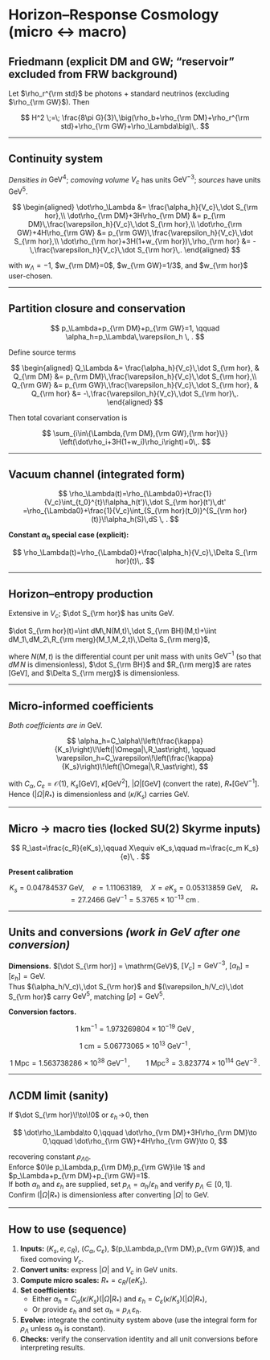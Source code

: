 # Horizon–Response Cosmology (micro ↔ macro)

## Friedmann (explicit DM and GW; “reservoir” excluded from FRW background)

Let $\rho_r^{\rm std}$ be photons + standard neutrinos (excluding $\rho_{\rm GW}$). Then

$$
H^2 \;=\; \frac{8\pi G}{3}\,\big(\rho_b+\rho_{\rm DM}+\rho_r^{\rm std}+\rho_{\rm GW}+\rho_\Lambda\big)\,.
$$

---

## Continuity system
<em>Densities in</em> $\mathrm{GeV}^4$; <em>comoving volume</em> $V_c$ has units $\mathrm{GeV}^{-3}$; <em>sources</em> have units $\mathrm{GeV}^5$.


$$
\begin{aligned}
\dot\rho_\Lambda &= \frac{\alpha_h}{V_c}\,\dot S_{\rm hor},\\
\dot\rho_{\rm DM}+3H\rho_{\rm DM} &= p_{\rm DM}\,\frac{\varepsilon_h}{V_c}\,\dot S_{\rm hor},\\
\dot\rho_{\rm GW}+4H\rho_{\rm GW} &= p_{\rm GW}\,\frac{\varepsilon_h}{V_c}\,\dot S_{\rm hor},\\
\dot\rho_{\rm hor}+3H(1+w_{\rm hor})\,\rho_{\rm hor} &= -\,\frac{\varepsilon_h}{V_c}\,\dot S_{\rm hor}\,.
\end{aligned}
$$

with $w_\Lambda=-1$, $w_{\rm DM}=0$, $w_{\rm GW}=1/3$, and $w_{\rm hor}$ user-chosen.

---

## Partition closure and conservation

$$
p_\Lambda+p_{\rm DM}+p_{\rm GW}=1, \qquad \alpha_h=p_\Lambda\,\varepsilon_h \, .
$$

Define source terms

$$
\begin{aligned}
Q_\Lambda &= \frac{\alpha_h}{V_c}\,\dot S_{\rm hor}, &
Q_{\rm DM} &= p_{\rm DM}\,\frac{\varepsilon_h}{V_c}\,\dot S_{\rm hor},\\
Q_{\rm GW} &= p_{\rm GW}\,\frac{\varepsilon_h}{V_c}\,\dot S_{\rm hor}, &
Q_{\rm hor} &= -\,\frac{\varepsilon_h}{V_c}\,\dot S_{\rm hor}\,.
\end{aligned}
$$

Then total covariant conservation is

$$
\sum_{i\in\{\Lambda,{\rm DM},{\rm GW},{\rm hor}\}}
\left(\dot\rho_i+3H(1+w_i)\rho_i\right)=0\,.
$$

---

## Vacuum channel (integrated form)

$$
\rho_\Lambda(t)=\rho_{\Lambda0}+\frac{1}{V_c}\int_{t_0}^{t}\!\alpha_h(t')\,\dot S_{\rm hor}(t')\,dt'
=\rho_{\Lambda0}+\frac{1}{V_c}\int_{S_{\rm hor}(t_0)}^{S_{\rm hor}(t)}\!\alpha_h(S)\,dS \, .
$$

**Constant $\alpha_h$ special case (explicit):**

$$
\rho_\Lambda(t)=\rho_{\Lambda0}+\frac{\alpha_h}{V_c}\,\Delta S_{\rm hor}(t)\,.
$$

---

## Horizon–entropy production
Extensive in $V_c$; $\dot S_{\rm hor}$ has units $\mathrm{GeV}$.

$\dot S_{\rm hor}(t)=\int dM\,N(M,t)\,\dot S_{\rm BH}(M,t)+\iint dM_1\,dM_2\,R_{\rm merg}(M_1,M_2,t)\,\Delta S_{\rm merg}$,

where $N(M,t)$ is the differential count per unit mass with units $\mathrm{GeV}^{-1}$ (so that $dM\,N$ is dimensionless), $\dot S_{\rm BH}$ and $R_{\rm merg}$ are rates $[\mathrm{GeV}]$, and $\Delta S_{\rm merg}$ is dimensionless.

---

## Micro-informed coefficients
<em>Both coefficients are in</em> $\mathrm{GeV}$.

$$
\alpha_h=C_\alpha\!\left(\frac{\kappa}{K_s}\right)\!\left(|\Omega|\,R_\ast\right),
\qquad
\varepsilon_h=C_\varepsilon\!\left(\frac{\kappa}{K_s}\right)\!\left(|\Omega|\,R_\ast\right),
$$

with $C_\alpha,C_\varepsilon=\mathcal O(1)$, $K_s[\mathrm{GeV}]$, $\kappa[\mathrm{GeV}^2]$, $|\Omega|[\mathrm{GeV}]$ (convert the rate), $R_\ast[\mathrm{GeV}^{-1}]$. Hence $(|\Omega|R_\ast)$ is dimensionless and $(\kappa/K_s)$ carries $\mathrm{GeV}$.

---

## Micro → macro ties (locked SU(2) Skyrme inputs)

$$
R_\ast=\frac{c_R}{eK_s},\qquad X\equiv eK_s,\qquad m=\frac{c_m K_s}{e}\, .
$$

**Present calibration**

$$
K_s=0.04784537~\mathrm{GeV},\quad e=1.11063189,\quad
X=eK_s=0.05313859~\mathrm{GeV},\quad
R_\ast=27.2466~\mathrm{GeV}^{-1}=5.3765\times10^{-13}~\mathrm{cm}\, .
$$

---

## Units and conversions  *(work in GeV after one conversion)*

**Dimensions.** $[\dot S_{\rm hor}] = \mathrm{GeV}$, $[V_c] = \mathrm{GeV}^{-3}$, $[\alpha_h]=[\varepsilon_h]=\mathrm{GeV}$.  
Thus $(\alpha_h/V_c)\,\dot S_{\rm hor}$ and $(\varepsilon_h/V_c)\,\dot S_{\rm hor}$ carry $\mathrm{GeV}^5$, matching $[\dot\rho]=\mathrm{GeV}^5$.

**Conversion factors.**

$$
1~\mathrm{km}^{-1}=1.973269804\times10^{-19}~\mathrm{GeV}\,,
$$

$$
1~\mathrm{cm}=5.06773065\times10^{13}~\mathrm{GeV}^{-1}\,,
$$

$$
1~\mathrm{Mpc}=1.563738286\times10^{38}~\mathrm{GeV}^{-1}\,,
\qquad
1~\mathrm{Mpc}^3=3.823774\times10^{114}~\mathrm{GeV}^{-3}\,.
$$

---

## ΛCDM limit (sanity)

If $\dot S_{\rm hor}\!\to\!0$ or $\varepsilon_h\!\to\!0$, then

$$
\dot\rho_\Lambda\to 0,\qquad
\dot\rho_{\rm DM}+3H\rho_{\rm DM}\to 0,\qquad
\dot\rho_{\rm GW}+4H\rho_{\rm GW}\to 0,
$$

recovering constant $\rho_{\Lambda0}$.  
Enforce $0\le p_\Lambda,p_{\rm DM},p_{\rm GW}\le 1$ and $p_\Lambda+p_{\rm DM}+p_{\rm GW}=1$.  
If both $\alpha_h$ and $\varepsilon_h$ are supplied, set $p_\Lambda=\alpha_h/\varepsilon_h$ and verify $p_\Lambda\in[0,1]$.  
Confirm $(|\Omega|R_\ast)$ is dimensionless after converting $|\Omega|$ to $\mathrm{GeV}$.

---

## How to use (sequence)

1. **Inputs:** $(K_s,e,c_R)$, $(C_\alpha,C_\varepsilon)$, $(p_\Lambda,p_{\rm DM},p_{\rm GW})$, and fixed comoving $V_c$.
2. **Convert units:** express $|\Omega|$ and $V_c$ in GeV units.
3. **Compute micro scales:** $R_\ast=c_R/(eK_s)$.
4. **Set coefficients:**  
   - Either $\alpha_h=C_\alpha(\kappa/K_s)(|\Omega|R_\ast)$ and $\varepsilon_h=C_\varepsilon(\kappa/K_s)(|\Omega|R_\ast)$,  
   - Or provide $\varepsilon_h$ and set $\alpha_h=p_\Lambda\,\varepsilon_h$.
5. **Evolve:** integrate the continuity system above (use the integral form for $\rho_\Lambda$ unless $\alpha_h$ is constant).
6. **Checks:** verify the conservation identity and all unit conversions before interpreting results.
